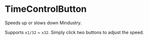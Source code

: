 # TimeControlButton
Speeds up or slows down Mindustry.   

Supports `x1/32` ~ `x32`. Simply click two buttons to adjust the speed.   
